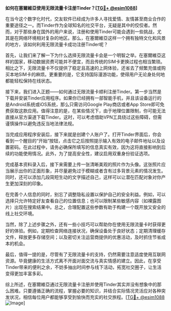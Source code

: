 **如何在塞爾維亞使用无限流量卡注册Tinder？[[TG💪+ @esim1088](https://t.me/s/esim1088)]**

在当今这个数字化时代，交友软件已经成为许多人寻找爱情、友情甚至商业合作的重要途径之一。而Tinder作为全球知名的社交平台，无疑是其中的佼佼者。然而，对于那些身在国外的用户来说，注册和使用Tinder可能会遇到一些挑战，尤其是在网络环境相对复杂的地区。那么，在塞爾維亞这样一个拥有独特文化和风景的地方，该如何利用无限流量卡成功注册Tinder呢？

首先，让我们来了解一下为什么选择无限流量卡会是一个明智之举。在塞爾維亞这样的国家，移动数据资费可能并不便宜，而且传统的SIM卡更换过程也相当繁琐。相比之下，无限流量卡不仅提供了稳定且高速的上网体验，还省去了频繁充值或购买本地SIM卡的麻烦。更重要的是，它支持国际漫游功能，使得用户无论身处何地都能轻松保持在线状态。

接下来，我们进入正题——如何通过无限流量卡顺利注册Tinder。第一步当然是下载并安装Tinder应用程序。如果你已经拥有一部智能手机，并且该设备运行的是Android系统或iOS系统，那么只需访问Google Play商店或者App Store即可免费获取这款应用。值得注意的是，在某些情况下，由于地理位置限制，你可能无法直接从官方渠道下载Tinder。这时，可以考虑借助VPN工具绕过这些障碍，但需谨慎操作以避免违反当地法律法规。

当完成应用程序安装后，接下来就是创建个人账户了。打开Tinder界面后，你会看到一个醒目的“开始”按钮，点击它之后按照提示输入有效的电子邮件地址以及设置密码。在此过程中，请务必确保所填写的信息真实有效，因为这将直接影响到后续的功能使用情况。此外，为了提高安全性，建议启用双重身份验证选项。

完成基本资料录入后，接下来需要上传一张清晰美观的照片作为头像。这张照片应当展示出你的正面形象，并尽量避免过于模糊或者含有过多背景元素的情况发生。同时，还可以添加几段简短生动的文字描述自己，这样可以让潜在匹配对象对你产生更加深刻的印象。

在完善个人信息的同时，别忘了调整隐私设置以保护自己的安全利益。例如，可以选择只允许特定好友查看自己的位置信息；也可以限制某些敏感内容（如裸露图片）出现在搜索结果中。总之，合理配置这些参数有助于构建一个既开放又安全的线上社交环境。

当然，除了上述步骤之外，还有一些小技巧可以帮助你在使用无限流量卡时获得更好的体验。例如，定期检查网络连接状况，确保设备处于良好状态；定期清理缓存文件，释放更多存储空间；以及密切关注运营商提供的优惠活动，及时抓住节省成本的机会。

最后，值得一提的是，尽管有了无限流量卡的支持，仍然需要注意适度使用互联网资源。毕竟健康的生活方式离不开面对面交流与真实情感的建立。因此，在享受Tinder带来的便利之余，不妨多抽出时间参与线下活动，拓宽社交圈子，让生活变得更加丰富多彩。

综上所述，在塞爾維亞通过无限流量卡注册并使用Tinder其实并没有想象中的那么困难。只要遵循正确的流程，掌握必要的知识，并结合实际情况灵活应对各种突发状况，相信每位用户都能够享受到愉快而充实的社交旅程。[[TG💪+ @esim1088](https://t.me/s/esim1088) ![Image](https://i.postimg.cc/4NQfJmqS/Snipaste-2025-05-13-00-14-12.png)]